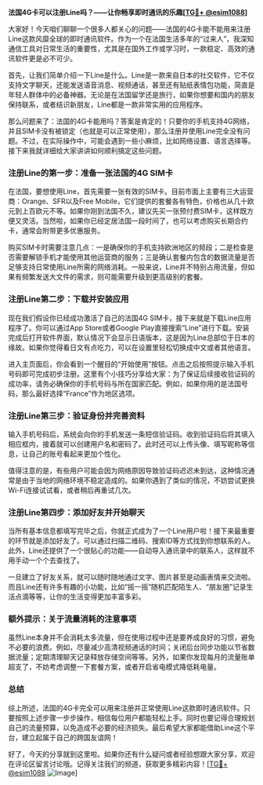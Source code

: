 **法国4G卡可以注册Line吗？——让你畅享即时通讯的乐趣[[TG💪+ @esim1088](https://t.me/s/esim1088)]**

大家好！今天咱们聊聊一个很多人都关心的问题——法国的4G卡能不能用来注册Line这款风靡全球的即时通讯软件。作为一个在法国生活多年的“过来人”，我深知通信工具对日常生活的重要性，尤其是在国外工作或学习时，一款稳定、高效的通讯软件更是必不可少。

首先，让我们简单介绍一下Line是什么。Line是一款来自日本的社交软件，它不仅支持文字聊天，还能发送语音消息、视频通话，甚至还有贴纸表情包功能，简直是年轻人群体中的必备神器。无论是在法国留学还是旅行，如果你想要和国内的朋友保持联系，或者结识新朋友，Line都是一款非常实用的应用程序。

那么问题来了：法国的4G卡能用吗？答案是肯定的！只要你的手机支持4G网络，并且SIM卡没有被锁定（也就是可以正常使用），那么注册并使用Line完全没有问题。不过，在实际操作中，可能会遇到一些小麻烦，比如网络设置、语言选择等。接下来我就详细给大家讲讲如何顺利搞定这些问题。

### 注册Line的第一步：准备一张法国的4G SIM卡

在法国，要想使用Line，首先需要一张有效的SIM卡。目前市面上主要有三大运营商：Orange、SFR以及Free Mobile，它们提供的套餐各有特色，价格也从几十欧元到上百欧元不等。如果你刚到法国不久，建议先买一张预付费SIM卡，这样既方便又灵活。当然啦，如果你已经定居法国一段时间了，也可以考虑购买长期合约卡，通常会附带更多优惠服务。

购买SIM卡时需要注意几点：一是确保你的手机支持欧洲地区的频段；二是检查是否需要解锁手机才能使用其他运营商的服务；三是确认套餐内包含的数据流量是否足够支持日常使用Line所需的网络消耗。一般来说，Line并不特别占用流量，但如果有频繁发送大文件的需求，则可能需要升级到更高级别的套餐。

### 注册Line第二步：下载并安装应用

现在我们假设你已经成功激活了自己的法国4G SIM卡，接下来就是下载Line应用程序了。你可以通过App Store或者Google Play直接搜索“Line”进行下载。安装完成后打开软件界面，默认情况下会显示日语版本，这是因为Line总部位于日本的缘故。如果你觉得看日文有点吃力，可以在设置里轻松切换成中文或者其他语言。

进入主页面后，你会看到一个醒目的“开始使用”按钮。点击之后按照提示输入手机号码即可完成初步注册。这里有个小技巧分享给大家：为了保证后续接收验证码的成功率，请务必确保你的手机号码与所在国家匹配。例如，如果你用的是法国号码，那么最好选择“France”作为地区选项。

### 注册Line第三步：验证身份并完善资料

输入手机号码后，系统会向你的手机发送一条短信验证码。收到验证码后将其填入相应框内，接着就可以创建用户名和密码了。此时还可以上传头像、填写昵称等信息，让自己的账号看起来更加个性化。

值得注意的是，有些用户可能会因为网络原因导致验证码迟迟未到达，这种情况通常是由于当地的网络环境不稳定造成的。如果你遇到了类似的情况，不妨尝试更换Wi-Fi连接试试看，或者稍后再重试几次。

### 注册Line第四步：添加好友并开始聊天

当所有基本信息都填写完毕之后，你就正式成为了一个Line用户啦！接下来最重要的环节就是添加好友了。可以通过扫描二维码、搜索ID等方式找到你想联系的人。此外，Line还提供了一个很贴心的功能——自动导入通讯录中的联系人，这样就不用手动一个个去查找了。

一旦建立了好友关系，就可以随时随地通过文字、图片甚至是动画表情来交流啦。而且Line还有许多有趣的小功能，比如“摇一摇”随机匹配陌生人、“朋友圈”记录生活点滴等等，让你的生活变得更加丰富多彩。

### 额外提示：关于流量消耗的注意事项

虽然Line本身并不会消耗太多流量，但在使用过程中还是要养成良好的习惯，避免不必要的浪费。例如，尽量减少高清视频通话的时间；关闭后台同步功能以节省数据流量；定期清理聊天记录释放存储空间等等。另外，如果你发现每月的流量账单超支了，不妨考虑调整一下套餐方案，或者开启省电模式降低耗电量。

### 总结

综上所述，法国的4G卡完全可以用来注册并正常使用Line这款即时通讯软件。只要按照上述步骤一步步操作，相信每位用户都能轻松上手。同时也要记得合理规划自己的流量预算，以免造成不必要的经济损失。最后希望大家都能借助Line这个平台，建立起属于自己的跨国友谊网！

好了，今天的分享就到这里啦。如果你还有什么疑问或者经验想跟大家分享，欢迎在评论区留言讨论哦。记得关注我们的频道，获取更多精彩内容！[[TG💪+ @esim1088](https://t.me/s/esim1088) ![Image](https://i.postimg.cc/4NQfJmqS/Snipaste-2025-05-13-00-14-12.png)]